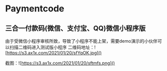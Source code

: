# Paymentcode
## 三合一付款码(微信、支付宝、QQ)微信小程序版

由于受微信小程序审核所致，导致了小程序不能上架，需要demo演示的小伙伴可以扫描二维码进入测试版小程序
二维码地址：![https://s3.ax1x.com/2021/01/20/sfYqOK.jpg]()

截图：![https://s3.ax1x.com/2021/01/20/sftmfs.png]()

